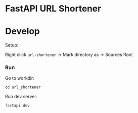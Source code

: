 # FastAPI URL Shortener

# Develop

Setup:

Right click `url-shortener` -> Mark directory as -> Sources Root

### Run

Go to workdir:
```shell
cd url_shortener
```

Run dev server:
```shell
fastapi dev
```
